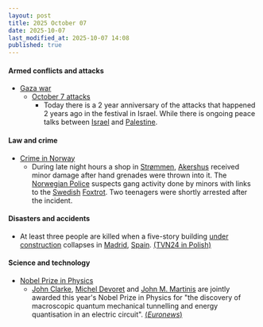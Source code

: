 ```yaml
---
layout: post
title: 2025 October 07
date: 2025-10-07
last_modified_at: 2025-10-07 14:08
published: true
---
```



#### Armed conflicts and attacks

* [Gaza war](https://en.wikipedia.org/wiki/Gaza_war "Gaza war")
  * [October 7 attacks](https://en.wikipedia.org/wiki/October_7_attacks "October 7 attacks")
    * Today there is a 2 year anniversary of the attacks that happened 2 years ago in the festival in Israel. While there is ongoing peace talks between [Israel](https://en.wikipedia.org/wiki/Israel "Israel") and [Palestine](https://en.wikipedia.org/wiki/Palestine "Palestine").

#### Law and crime

* [Crime in Norway](https://en.wikipedia.org/wiki/Crime_in_Norway "Crime in Norway")
  * During late night hours a shop in [Strømmen](https://en.wikipedia.org/wiki/Str%C3%B8mmen "Strømmen"), [Akershus](https://en.wikipedia.org/wiki/Akershus "Akershus") received minor damage after hand grenades were thrown into it. The [Norwegian Police](https://en.wikipedia.org/wiki/Norwegian_Police "Norwegian Police") suspects gang activity done by minors with links to the [Swedish](https://en.wikipedia.org/wiki/Swede "Swede") [Foxtrot](https://en.wikipedia.org/wiki/Foxtrot_%28criminal_network%29 "Foxtrot (criminal network)"). Two teenagers were shortly arrested after the incident.

#### Disasters and accidents

* At least three people are killed when a five-story building [under construction](https://en.wikipedia.org/wiki/Under_construction "Under construction") collapses in [Madrid](https://en.wikipedia.org/wiki/Madrid "Madrid"), [Spain](https://en.wikipedia.org/wiki/Spain "Spain"). [(TVN24 in Polish)](https://tvn24.pl/swiat/w-centrum-madrytu-zawalil-sie-budynek-st8687379)

#### Science and technology

* [Nobel Prize in Physics](https://en.wikipedia.org/wiki/Nobel_Prize_in_Physics "Nobel Prize in Physics")
  * [John Clarke](https://en.wikipedia.org/wiki/John_Clarke_%28physicist%29 "John Clarke (physicist)"), [Michel Devoret](https://en.wikipedia.org/wiki/Michel_Devoret "Michel Devoret") and [John M. Martinis](https://en.wikipedia.org/wiki/John_M._Martinis "John M. Martinis") are jointly awarded this year's Nobel Prize in Physics for "the discovery of macroscopic quantum mechanical tunnelling and energy quantisation in an electric circuit". [(*Euronews*)](https://www.euronews.com/next/2025/10/07/three-scientists-win-nobel-prize-in-physics-for-work-on-quantum-mechanics)
